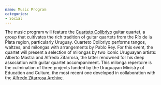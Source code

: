 ```yaml
---
name: Music Program
categories:
- Social
---
```



The music program will feature the [Cuarteto
Colibriyo](https://colibriyo.uy/en/) guitar quartet, a group that cultivates the
rich tradition of guitar quartets from the Río de la Plata region, particularly
Uruguay. Cuarteto Colibriyo performs tangos, waltzes, and milongas with
arrangements by Pablo Rey.  For this event, the quartet will present a selection
of milongas by two iconic Uruguayan artists: Alberto Mastra and Alfredo
Zitarrosa, the latter renowned for his deep association with guitar quartet
accompaniment. This milonga repertoire is the culmination of three projects
funded by the Uruguayan Ministry of Education and Culture, the most recent one
developed in collaboration with the [Alfredo Zitarrosa Archive](http://www.zitarrosa.org/).
